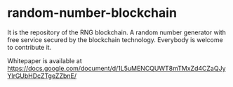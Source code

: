 # random-number-blockchain
It is the repository of the RNG blockchain. A random number generator with free service secured by the blockchain technology. Everybody is welcome to contribute it.

Whitepaper is available at https://docs.google.com/document/d/1L5uMENCQUWT8mTMxZd4CZaQJyYlrGUbHDcZTgeZZbnE/
